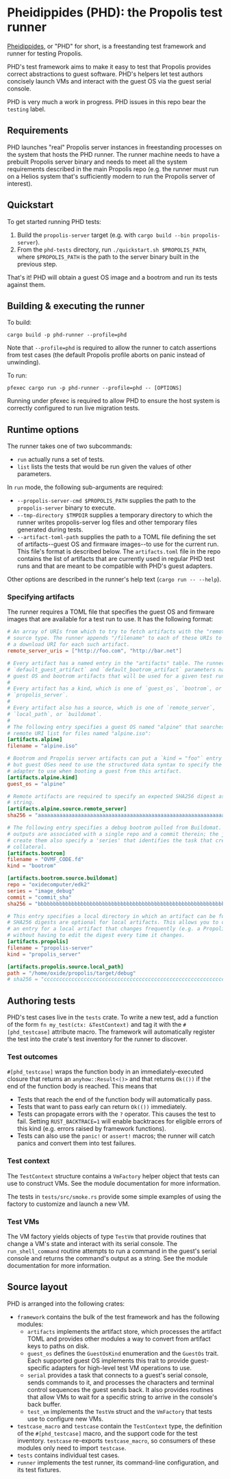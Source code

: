 # Pheidippides (PHD): the Propolis test runner

[Pheidippides](https://en.wikipedia.org/wiki/Pheidippides), or "PHD" for short,
is a freestanding test framework and runner for testing Propolis.

PHD's test framework aims to make it easy to test that Propolis provides correct
abstractions to guest software. PHD's helpers let test authors concisely launch
VMs and interact with the guest OS via the guest serial console.

PHD is very much a work in progress. PHD issues in this repo bear the `testing`
label.

## Requirements

PHD launches "real" Propolis server instances in freestanding processes on the
system that hosts the PHD runner. The runner machine needs to have a prebuilt
Propolis server binary and needs to meet all the system requirements described
in the main Propolis repo (e.g. the runner must run on a Helios system that's
sufficiently modern to run the Propolis server of interest).

## Quickstart

To get started running PHD tests:

1. Build the `propolis-server` target (e.g. with `cargo build --bin
   propolis-server`).
1. From the `phd-tests` directory, run `./quickstart.sh $PROPOLIS_PATH`, where
   `$PROPOLIS_PATH` is the path to the server binary built in the previous step.

That's it! PHD will obtain a guest OS image and a bootrom and run its tests
against them.

## Building & executing the runner

To build:

`cargo build -p phd-runner --profile=phd`

Note that `--profile=phd` is required to allow the runner to catch assertions
from test cases (the default Propolis profile aborts on panic instead of
unwinding).

To run:

`pfexec cargo run -p phd-runner --profile=phd -- [OPTIONS]`

Running under pfexec is required to allow PHD to ensure the host system is
correctly configured to run live migration tests.

## Runtime options

The runner takes one of two subcommands:

- `run` actually runs a set of tests.
- `list` lists the tests that would be run given the values of other parameters.

In `run` mode, the following sub-arguments are required:

- `--propolis-server-cmd $PROPOLIS_PATH` supplies the path to the
  `propolis-server` binary to execute.
- `--tmp-directory $TMPDIR` supplies a temporary directory to which the runner
  writes propolis-server log files and other temporary files generated during
  tests.
- `--artifact-toml-path` supplies the path to a TOML file defining the set of
  artifacts--guest OS and firmware images--to use for the current run. This
  file's format is described below. The `artifacts.toml` file in the repo
  contains the list of artifacts that are currently used in regular PHD test
  runs and that are meant to be compatible with PHD's guest adapters.

Other options are described in the runner's help text (`cargo run -- --help`).

### Specifying artifacts

The runner requires a TOML file that specifies the guest OS and firmware images
that are available for a test run to use. It has the following format:

```toml
# An array of URIs from which to try to fetch artifacts with the "remote_server"
# source type. The runner appends "/filename" to each of these URIs to generate
# a download URI for each such artifact.
remote_server_uris = ["http://foo.com", "http://bar.net"]

# Every artifact has a named entry in the "artifacts" table. The runner's
# `default_guest_artifact` and `default_bootrom_artifact` parameters name the
# guest OS and bootrom artifacts that will be used for a given test run.
#
# Every artifact has a kind, which is one of `guest_os`, `bootrom`, or
# `propolis_server`.
#
# Every artifact also has a source, which is one of `remote_server`,
# `local_path`, or `buildomat`.
#
# The following entry specifies a guest OS named "alpine" that searches the
# remote URI list for files named "alpine.iso":
[artifacts.alpine]
filename = "alpine.iso"

# Bootrom and Propolis server artifacts can put a `kind = "foo"` entry inline,
# but guest OSes need to use the structured data syntax to specify the guest OS
# adapter to use when booting a guest from this artifact.
[artifacts.alpine.kind]
guest_os = "alpine"

# Remote artifacts are required to specify an expected SHA256 digest as a
# string.
[artifacts.alpine.source.remote_server]
sha256 = "aaaaaaaaaaaaaaaaaaaaaaaaaaaaaaaaaaaaaaaaaaaaaaaaaaaaaaaaaaaaaaaa"

# The following entry specifies a debug bootrom pulled from Buildomat. Buildomat
# outputs are associated with a single repo and a commit therein; the jobs that
# create them also specify a 'series' that identifies the task that created the
# collateral.
[artifacts.bootrom]
filename = "OVMF_CODE.fd"
kind = "bootrom"

[artifacts.bootrom.source.buildomat]
repo = "oxidecomputer/edk2"
series = "image_debug"
commit = "commit_sha"
sha256 = "bbbbbbbbbbbbbbbbbbbbbbbbbbbbbbbbbbbbbbbbbbbbbbbbbbbbbbbbbbbbbbbb"

# This entry specifies a local directory in which an artifact can be found.
# SHA256 digests are optional for local artifacts. This allows you to create
# an entry for a local artifact that changes frequently (e.g. a Propolis build)
# without having to edit the digest every time it changes.
[artifacts.propolis]
filename = "propolis-server"
kind = "propolis_server"

[artifacts.propolis.source.local_path]
path = "/home/oxide/propolis/target/debug"
# sha256 = "cccccccccccccccccccccccccccccccccccccccccccccccccccccccccccccccc"
```

## Authoring tests

PHD's test cases live in the `tests` crate. To write a new test, add a function
of the form `fn my_test(ctx: &TestContext)` and tag it with the
`#[phd_testcase]` attribute macro. The framework will automatically register the
test into the crate's test inventory for the runner to discover.

### Test outcomes

`#[phd_testcase]` wraps the function body in an immediately-executed closure
that returns an `anyhow::Result<()>` and that returns `Ok(())` if the end of the
function body is reached. This means that

- Tests that reach the end of the function body will automatically pass.
- Tests that want to pass early can return `Ok(())` immediately.
- Tests can propagate errors with the `?` operator. This causes the test to
  fail. Setting `RUST_BACKTRACE=1` will enable backtraces for eligible errors of
  this kind (e.g. errors raised by framework functions).
- Tests can also use the `panic!` or `assert!` macros; the runner will catch
  panics and convert them into test failures.

### Test context

The `TestContext` structure contains a `VmFactory` helper object that tests can
use to construct VMs. See the module documentation for more information.

The tests in `tests/src/smoke.rs` provide some simple examples of using the
factory to customize and launch a new VM.

### Test VMs

The VM factory yields objects of type `TestVm` that provide routines that change
a VM's state and interact with its serial console. The `run_shell_command`
routine attempts to run a command in the guest's serial console and returns the
command's output as a string. See the module documentation for more information.

## Source layout

PHD is arranged into the following crates:

- `framework` contains the bulk of the test framework and has the following
  modules:
  - `artifacts` implements the artifact store, which processes the artifact TOML
    and provides other modules a way to convert from artifact keys to paths on
    disk.
  - `guest_os` defines the `GuestOsKind` enumeration and the `GuestOs` trait.
    Each supported guest OS implements this trait to provide guest-specific
    adapters for high-level test VM operations to use.
  - `serial` provides a task that connects to a guest's serial console, sends
    commands to it, and processes the characters and terminal control sequences
    the guest sends back. It also provides routines that allow VMs to wait for a
    specific string to arrive in the console's back buffer.
  - `test_vm` implements the `TestVm` struct and the `VmFactory` that tests use
    to configure new VMs.
- `testcase_macro` and `testcase` contain the `TestContext` type, the definition
  of the `#[phd_testcase]` macro, and the support code for the test inventory.
  `testcase` re-exports `testcase_macro`, so consumers of these modules only
  need to import `testcase`.
- `tests` contains individual test cases.
- `runner` implements the test runner, its command-line configuration, and its
  test fixtures.
